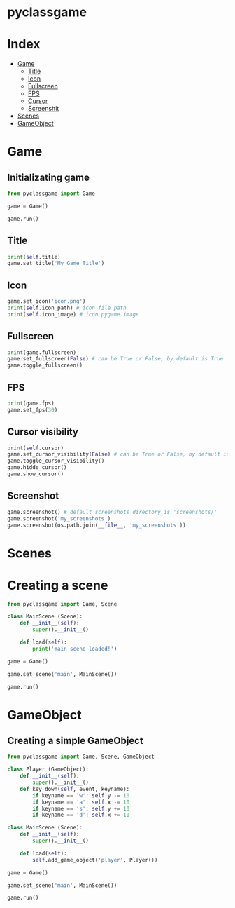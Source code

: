 # pyclassgame

# Index
- [Game](#game)
    - [Title](#title)
    - [Icon](#icon)
    - [Fullscreen](#Fulscreen)
    - [FPS](#fps)
    - [Cursor](#cursor-visibility)
    - [Screenshit](#screenshot)
- [Scenes](#scenes)
- [GameObject](#gameobject)

# Game

## Initializating game

```python
from pyclassgame import Game

game = Game()

game.run()
```

## Title
```python
print(self.title)
game.set_title('My Game Title')
```

## Icon
```python
game.set_icon('icon.png')
print(self.icon_path) # icon file path
print(self.icon_image) # icon pygame.image
```

## Fullscreen
```python
print(game.fullscreen)
game.set_fullscreen(False) # can be True or False, by default is True
game.toggle_fullscreen()
```

## FPS
```python
print(game.fps)
game.set_fps(30)
```

## Cursor visibility
```python
print(self.cursor)
game.set_cursor_visibility(False) # can be True or False, by default is True
game.toggle_cursor_visibility()
game.hidde_cursor()
game.show_cursor()
```

## Screenshot
```python
game.screenshot() # default screenshots directory is 'screenshots/'
game.screenshot('my_screenshots')
game.screenshot(os.path.join(__file__, 'my_screenshots'))
```

# Scenes

# Creating a scene

```python
from pyclassgame import Game, Scene

class MainScene (Scene):
    def __init__(self):
        super().__init__()

    def load(self):
        print('main scene loaded!')

game = Game()

game.set_scene('main', MainScene())

game.run()
```

# GameObject

## Creating a simple GameObject

```python
from pyclassgame import Game, Scene, GameObject

class Player (GameObject):
    def __init__(self):
        super().__init__()
    def key_down(self, event, keyname):
        if keyname == 'w': self.y -= 10
        if keyname == 'a': self.x -= 10
        if keyname == 's': self.y += 10
        if keyname == 'd': self.x += 10

class MainScene (Scene):
    def __init__(self):
        super().__init__()

    def load(self):
        self.add_game_object('player', Player())

game = Game()

game.set_scene('main', MainScene())

game.run()
```